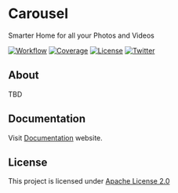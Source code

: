 # Carousel 
Smarter Home for all your Photos and Videos

[![Workflow](https://img.shields.io/github/workflow/status/prabhuomkar/carousel/Integration%20Check)](https://github.com/prabhuomkar/carousel/actions) 
[![Coverage](https://codecov.io/gh/prabhuomkar/carousel/branch/master/graph/badge.svg?token=D32LxO5fIj)](https://codecov.io/gh/prabhuomkar/carousel) 
[![License](https://img.shields.io/github/license/prabhuomkar/carousel)](LICENSE) 
[![Twitter](https://img.shields.io/twitter/follow/CarouselHQ?style=social)](https://twitter.com/CarouselHQ)

## About
TBD

## Documentation
Visit [Documentation](https://carousel.omkar.xyz) website.

## License
This project is licensed under [Apache License 2.0](LICENSE)
